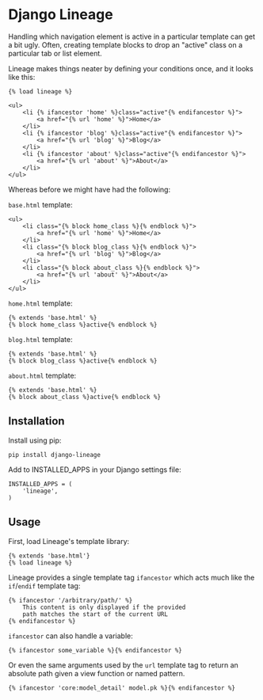 Django Lineage
==============

Handling which navigation element is active in a particular template can get a
bit ugly. Often, creating template blocks to drop an  "active" class on a
particular tab or list element.

Lineage makes things neater by defining your conditions once, and it
looks like this:

    {% load lineage %}

    <ul>
        <li {% ifancestor 'home' %}class="active"{% endifancestor %}">
            <a href="{% url 'home' %}">Home</a>
        </li>
        <li {% ifancestor 'blog' %}class="active"{% endifancestor %}">
            <a href="{% url 'blog' %}">Blog</a>
        </li>
        <li {% ifancestor 'about' %}class="active"{% endifancestor %}">
            <a href="{% url 'about' %}">About</a>
        </li>
    </ul>

Whereas before we might have had the following:

`base.html` template:

    <ul>
        <li class="{% block home_class %}{% endblock %}">
            <a href="{% url 'home' %}">Home</a>
        </li>
        <li class="{% block blog_class %}{% endblock %}">
            <a href="{% url 'blog' %}">Blog</a>
        </li>
        <li class="{% block about_class %}{% endblock %}">
            <a href="{% url 'about' %}">About</a>
        </li>
    </ul>

`home.html` template:

    {% extends 'base.html' %}
    {% block home_class %}active{% endblock %}

`blog.html` template:

    {% extends 'base.html' %}
    {% block blog_class %}active{% endblock %}

`about.html` template:

    {% extends 'base.html' %}
    {% block about_class %}active{% endblock %}

Installation
------------

Install using pip:

    pip install django-lineage

Add to INSTALLED_APPS in your Django settings file:

    INSTALLED_APPS = (
        'lineage',
    )

Usage
-----

First, load Lineage's template library:

    {% extends 'base.html'}
    {% load lineage %}

Lineage provides a single template tag `ifancestor` which acts much like the
`if`/`endif` template tag:

    {% ifancestor '/arbitrary/path/' %}
        This content is only displayed if the provided
        path matches the start of the current URL
    {% endifancestor %}

`ifancestor` can also handle a variable:

    {% ifancestor some_variable %}{% endifancestor %}

Or even the same arguments used by the `url` template tag to return an absolute
path given a view function or named pattern.

    {% ifancestor 'core:model_detail' model.pk %}{% endifancestor %}
